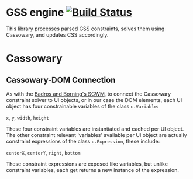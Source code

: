 GSS engine [![Build Status](https://travis-ci.org/the-gss/engine.png?branch=master)](https://travis-ci.org/the-gss/engine)
==========

This library processes parsed GSS constraints, solves them using Cassowary, and updates CSS accordingly.

# Cassowary

## Cassowary-DOM Connection

As with the [Badros and Borning's SCWM](http://www.jeffreynichols.com/papers/scwm-aaai.pdf), to connect the Cassowary constraint solver to UI objects, or in our case the DOM elements, each UI object has four constrainable variables of the class `c.Variable`:

`x`, `y`, `width`, `height`

These four constraint variables are instantiated and cached per UI object.  The other constraint relevant 'variables' available per UI object are actually constraint expressions of the class `c.Expression`, these include:

`centerX`, `centerY`, `right`, `bottom`

These constraint expressions are exposed like variables, but unlike constraint variables, each get returns a new instance of the expression.

 